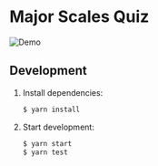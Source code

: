 # Major Scales Quiz

![Demo](https://raw.githubusercontent.com/bkzl/major-scales/master/demo.gif)

## Development

1.  Install dependencies:

    ```sh
    $ yarn install
    ```

2.  Start development:

    ```sh
    $ yarn start
    $ yarn test
    ```

